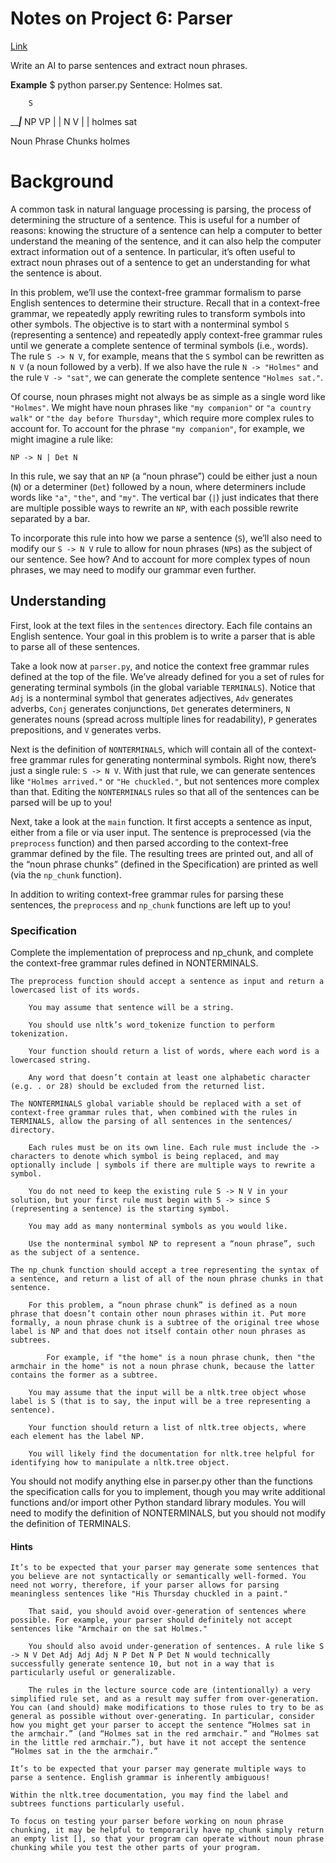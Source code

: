 # Notes on Project 6: Parser
[Link](https://cs50.harvard.edu/ai/2024/projects/6/parser/#background)

Write an AI to parse sentences and extract noun phrases.

**Example**
    $ python parser.py
    Sentence: Holmes sat.

        S
   _____|___
  NP        VP
  |         |
  N         V
  |         |
holmes     sat

Noun Phrase Chunks
holmes


# Background

A common task in natural language processing is parsing, the process of determining the structure of a sentence. This is useful for a number of reasons: knowing the structure of a sentence can help a computer to better understand the meaning of the sentence, and it can also help the computer extract information out of a sentence. In particular, it’s often useful to extract noun phrases out of a sentence to get an understanding for what the sentence is about.

In this problem, we’ll use the context-free grammar formalism to parse English sentences to determine their structure. Recall that in a context-free grammar, we repeatedly apply rewriting rules to transform symbols into other symbols. The objective is to start with a nonterminal symbol `S` (representing a sentence) and repeatedly apply context-free grammar rules until we generate a complete sentence of terminal symbols (i.e., words). The rule `S -> N V`, for example, means that the `S` symbol can be rewritten as `N V` (a noun followed by a verb). If we also have the rule `N -> "Holmes"` and the rule `V -> "sat"`, we can generate the complete sentence `"Holmes sat."`.

Of course, noun phrases might not always be as simple as a single word like `"Holmes"`. We might have noun phrases like `"my companion"` or `"a country walk"` or `"the day before Thursday"`, which require more complex rules to account for. To account for the phrase `"my companion"`, for example, we might imagine a rule like:

`NP -> N | Det N`

In this rule, we say that an `NP` (a “noun phrase”) could be either just a noun (`N`) or a determiner (`Det`) followed by a noun, where determiners include words like `"a"`, `"the"`, and `"my"`. The vertical bar (`|`) just indicates that there are multiple possible ways to rewrite an `NP`, with each possible rewrite separated by a bar.

To incorporate this rule into how we parse a sentence (`S`), we’ll also need to modify our `S -> N V` rule to allow for noun phrases (`NP`s) as the subject of our sentence. See how? And to account for more complex types of noun phrases, we may need to modify our grammar even further.


## Understanding

First, look at the text files in the `sentences` directory. Each file contains an English sentence. Your goal in this problem is to write a parser that is able to parse all of these sentences.

Take a look now at `parser.py`, and notice the context free grammar rules defined at the top of the file. We’ve already defined for you a set of rules for generating terminal symbols (in the global variable `TERMINALS`). Notice that `Adj` is a nonterminal symbol that generates adjectives, `Adv` generates adverbs, `Conj` generates conjunctions, `Det` generates determiners, `N` generates nouns (spread across multiple lines for readability), `P` generates prepositions, and `V` generates verbs.

Next is the definition of `NONTERMINALS`, which will contain all of the context-free grammar rules for generating nonterminal symbols. Right now, there’s just a single rule: `S -> N V`. With just that rule, we can generate sentences like `"Holmes arrived."` or `"He chuckled."`, but not sentences more complex than that. Editing the `NONTERMINALS` rules so that all of the sentences can be parsed will be up to you!

Next, take a look at the `main` function. It first accepts a sentence as input, either from a file or via user input. The sentence is preprocessed (via the `preprocess` function) and then parsed according to the context-free grammar defined by the file. The resulting trees are printed out, and all of the “noun phrase chunks” (defined in the Specification) are printed as well (via the `np_chunk` function).

In addition to writing context-free grammar rules for parsing these sentences, the `preprocess` and `np_chunk` functions are left up to you!


### Specification

Complete the implementation of preprocess and np_chunk, and complete the context-free grammar rules defined in NONTERMINALS.

    The preprocess function should accept a sentence as input and return a lowercased list of its words.

        You may assume that sentence will be a string.

        You should use nltk’s word_tokenize function to perform tokenization.

        Your function should return a list of words, where each word is a lowercased string.

        Any word that doesn’t contain at least one alphabetic character (e.g. . or 28) should be excluded from the returned list.

    The NONTERMINALS global variable should be replaced with a set of context-free grammar rules that, when combined with the rules in TERMINALS, allow the parsing of all sentences in the sentences/ directory.

        Each rules must be on its own line. Each rule must include the -> characters to denote which symbol is being replaced, and may optionally include | symbols if there are multiple ways to rewrite a symbol.

        You do not need to keep the existing rule S -> N V in your solution, but your first rule must begin with S -> since S (representing a sentence) is the starting symbol.

        You may add as many nonterminal symbols as you would like.

        Use the nonterminal symbol NP to represent a “noun phrase”, such as the subject of a sentence.

    The np_chunk function should accept a tree representing the syntax of a sentence, and return a list of all of the noun phrase chunks in that sentence.

        For this problem, a “noun phrase chunk” is defined as a noun phrase that doesn’t contain other noun phrases within it. Put more formally, a noun phrase chunk is a subtree of the original tree whose label is NP and that does not itself contain other noun phrases as subtrees.

            For example, if "the home" is a noun phrase chunk, then "the armchair in the home" is not a noun phrase chunk, because the latter contains the former as a subtree.

        You may assume that the input will be a nltk.tree object whose label is S (that is to say, the input will be a tree representing a sentence).

        Your function should return a list of nltk.tree objects, where each element has the label NP.

        You will likely find the documentation for nltk.tree helpful for identifying how to manipulate a nltk.tree object.

You should not modify anything else in parser.py other than the functions the specification calls for you to implement, though you may write additional functions and/or import other Python standard library modules. You will need to modify the definition of NONTERMINALS, but you should not modify the definition of TERMINALS.


#### Hints

    It’s to be expected that your parser may generate some sentences that you believe are not syntactically or semantically well-formed. You need not worry, therefore, if your parser allows for parsing meaningless sentences like "His Thursday chuckled in a paint."

        That said, you should avoid over-generation of sentences where possible. For example, your parser should definitely not accept sentences like "Armchair on the sat Holmes."

        You should also avoid under-generation of sentences. A rule like S -> N V Det Adj Adj Adj N P Det N P Det N would technically successfully generate sentence 10, but not in a way that is particularly useful or generalizable.

        The rules in the lecture source code are (intentionally) a very simplified rule set, and as a result may suffer from over-generation. You can (and should) make modifications to those rules to try to be as general as possible without over-generating. In particular, consider how you might get your parser to accept the sentence “Holmes sat in the armchair.” (and “Holmes sat in the red armchair.” and “Holmes sat in the little red armchair.”), but have it not accept the sentence “Holmes sat in the the armchair.”

    It’s to be expected that your parser may generate multiple ways to parse a sentence. English grammar is inherently ambiguous!

    Within the nltk.tree documentation, you may find the label and subtrees functions particularly useful.

    To focus on testing your parser before working on noun phrase chunking, it may be helpful to temporarily have np_chunk simply return an empty list [], so that your program can operate without noun phrase chunking while you test the other parts of your program.

